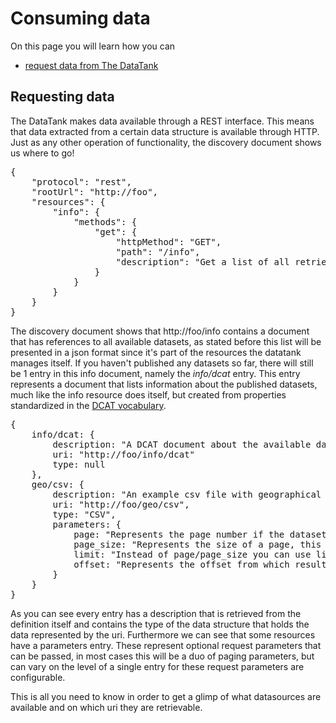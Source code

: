# Consuming data

On this page you will learn how you can

* [request data from The DataTank](#request)

<a name='request'></a>
## Requesting data

The DataTank makes data available through a REST interface. This means that data extracted from a certain data structure is available through HTTP. Just as any other operation of functionality, the discovery document shows us where to go!

<pre class="prettyprint linenums">
{
    "protocol": "rest",
    "rootUrl": "http://foo",
    "resources": {
        "info": {
            "methods": {
                "get": {
                    "httpMethod": "GET",
                    "path": "/info",
                    "description": "Get a list of all retrievable datasets published on this datatank."
                }
            }
        }
    }
}
</pre>

The discovery document shows that http://foo/info contains a document that has references to all available datasets, as stated before this list will be presented in a json format since it's part of the resources the datatank manages itself. If you haven't published any datasets so far, there will still be 1 entry in this info document, namely the <em>info/dcat</em> entry. This entry represents a document that lists information about the published datasets, much like the info resource does itself, but created from properties standardized in the [DCAT vocabulary](http://www.w3.org/TR/vocab-dcat/).

<pre class="prettyprint linenums">
{
	info/dcat: {
		description: "A DCAT document about the available datasets created by using the DCAT vocabulary.",
		uri: "http://foo/info/dcat"
		type: null
	},
	geo/csv: {
		description: "An example csv file with geographical properties.",
		uri: "http://foo/geo/csv",
		type: "CSV",
		parameters: {
			page: "Represents the page number if the dataset is paged, this parameter can be used together with page_size, which is default set to 500. Set this parameter to -1 if you don't want paging to be applied.",
			page_size: "Represents the size of a page, this means that by setting this parameter, you can alter the amount of results that are returned, in one page (e.g. page=1&page_size=3 will give you results 1,2 and 3).",
			limit: "Instead of page/page_size you can use limit and offset. Limit has the same purpose as page_size, namely putting a cap on the amount of entries returned, the default is 500. Set this parameter to -1 if don't want paging to be applied.",
			offset: "Represents the offset from which results are returned (e.g. ?offset=12&limit=5 will return 5 results starting from 12)."
		}
	}
}
</pre>

As you can see every entry has a description that is retrieved from the definition itself and contains the type of the data structure that holds the data represented by the uri. Furthermore we can see that some resources have a parameters entry. These represent optional request parameters that can be passed, in most cases this will be a duo of paging parameters, but can vary on the level of a single entry for these request parameters are configurable.

This is all you need to know in order to get a glimp of what datasources are available and on which uri they are retrievable.
